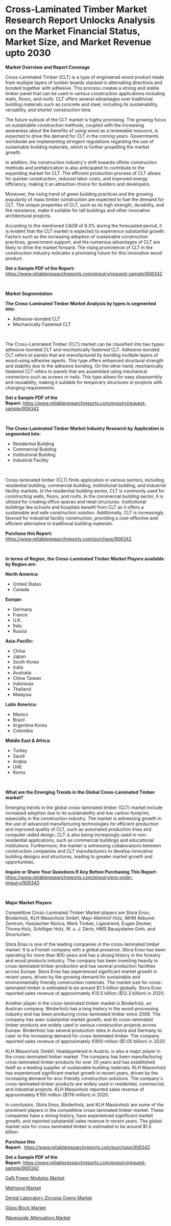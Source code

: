 <p><h1>Cross-Laminated Timber Market Research Report Unlocks Analysis on the Market Financial Status, Market Size, and Market Revenue upto 2030</h1></p><p><strong>Market Overview and Report Coverage</strong></p>
<p><p>Cross-Laminated Timber (CLT) is a type of engineered wood product made from multiple layers of lumber boards stacked in alternating directions and bonded together with adhesive. This process creates a strong and stable timber panel that can be used in various construction applications including walls, floors, and roofs. CLT offers several advantages over traditional building materials such as concrete and steel, including its sustainability, versatility, and shorter construction time.</p><p>The future outlook of the CLT market is highly promising. The growing focus on sustainable construction methods, coupled with the increasing awareness about the benefits of using wood as a renewable resource, is expected to drive the demand for CLT in the coming years. Governments worldwide are implementing stringent regulations regarding the use of sustainable building materials, which is further propelling the market growth.</p><p>In addition, the construction industry's shift towards offsite construction methods and prefabrication is also anticipated to contribute to the expanding market for CLT. The efficient production process of CLT allows for quicker construction, reduced labor costs, and improved energy efficiency, making it an attractive choice for builders and developers.</p><p>Moreover, the rising trend of green building practices and the growing popularity of mass timber construction are expected to fuel the demand for CLT. The unique properties of CLT, such as its high strength, durability, and fire resistance, make it suitable for tall buildings and other innovative architectural projects.</p><p>According to the mentioned CAGR of 8.3% during the forecasted period, it is evident that the CLT market is expected to experience substantial growth. Factors such as the increasing adoption of sustainable construction practices, government support, and the numerous advantages of CLT are likely to drive the market forward. The rising prominence of CLT in the construction industry indicates a promising future for this innovative wood product.</p></p>
<p><strong>Get a Sample PDF of the Report:</strong> <a href="https://www.reliableresearchreports.com/enquiry/request-sample/906342">https://www.reliableresearchreports.com/enquiry/request-sample/906342</a></p>
<p>&nbsp;</p>
<p><strong>Market Segmentation</strong></p>
<p><strong>The Cross-Laminated Timber Market Analysis by types is segmented into:</strong></p>
<p><ul><li>Adhesive-bonded CLT</li><li>Mechanically Fastened CLT</li></ul></p>
<p>&nbsp;</p>
<p><p>The Cross-Laminated Timber (CLT) market can be classified into two types: adhesive-bonded CLT and mechanically fastened CLT. Adhesive-bonded CLT refers to panels that are manufactured by bonding multiple layers of wood using adhesive agents. This type offers enhanced structural strength and stability due to the adhesive bonding. On the other hand, mechanically fastened CLT refers to panels that are assembled using mechanical connectors such as screws or nails. This type allows for easy disassembly and reusability, making it suitable for temporary structures or projects with changing requirements.</p></p>
<p><strong>Get a Sample PDF of the Report:</strong>&nbsp;<a href="https://www.reliableresearchreports.com/enquiry/request-sample/906342">https://www.reliableresearchreports.com/enquiry/request-sample/906342</a></p>
<p>&nbsp;</p>
<p><strong>The Cross-Laminated Timber Market Industry Research by Application is segmented into:</strong></p>
<p><ul><li>Residential Building</li><li>Commercial Building</li><li>Institutional Building</li><li>Industrial Facility</li></ul></p>
<p>&nbsp;</p>
<p><p>Cross-laminated timber (CLT) finds application in various sectors, including residential building, commercial building, institutional building, and industrial facility markets. In the residential building sector, CLT is commonly used for constructing walls, floors, and roofs. In the commercial building sector, it is utilized for creating office spaces and retail structures. Institutional buildings like schools and hospitals benefit from CLT as it offers a sustainable and safe construction solution. Additionally, CLT is increasingly favored for industrial facility construction, providing a cost-effective and efficient alternative to traditional building materials.</p></p>
<p><strong>Purchase this Report:</strong>&nbsp; <a href="https://www.reliableresearchreports.com/purchase/906342">https://www.reliableresearchreports.com/purchase/906342</a></p>
<p>&nbsp;</p>
<p><strong>In terms of Region, the Cross-Laminated Timber Market Players available by Region are:</strong></p>
<p>
    <p> <strong> North America: </strong>
        <ul>
            <li>United States</li>
            <li>Canada</li>
        </ul>
        </p> 
    <p> <strong> Europe: </strong>
        <ul>
            <li>Germany</li>
            <li>France</li>
            <li>U.K.</li>
            <li>Italy</li>
            <li>Russia</li>
        </ul>
        </p> 
    <p> <strong> Asia-Pacific: </strong>
        <ul>
            <li>China</li>
            <li>Japan</li>
            <li>South Korea</li>
            <li>India</li>
            <li>Australia</li>
            <li>China Taiwan</li>
            <li>Indonesia</li>
            <li>Thailand</li>
            <li>Malaysia</li>
        </ul>
        </p> 
    <p> <strong> Latin America: </strong>
        <ul>
            <li>Mexico</li>
            <li>Brazil</li>
            <li>Argentina Korea</li>
            <li>Colombia</li>
        </ul>
        </p> 
    <p> <strong> Middle East & Africa: </strong>
        <ul>
            <li>Turkey</li>
            <li>Saudi</li>
            <li>Arabia</li>
            <li>UAE</li>
            <li>Korea</li>
        </ul>
    </p>
    </p>
<p>&nbsp;</p>
<p><strong>What are the Emerging Trends in the Global Cross-Laminated Timber market?</strong></p>
<p><p>Emerging trends in the global cross-laminated timber (CLT) market include increased adoption due to its sustainability and low carbon footprint, especially in the construction industry. The market is witnessing growth in the use of advanced manufacturing technologies for efficient production and improved quality of CLT, such as automated production lines and computer-aided design. CLT is also being increasingly used in non-residential applications, such as commercial buildings and educational institutions. Furthermore, the market is witnessing collaborations between construction companies and CLT manufacturers to develop innovative building designs and structures, leading to greater market growth and opportunities.</p></p>
<p><strong>Inquire or Share Your Questions If Any Before Purchasing This Report</strong>- <a href="https://www.reliableresearchreports.com/enquiry/pre-order-enquiry/906342">https://www.reliableresearchreports.com/enquiry/pre-order-enquiry/906342</a></p>
<p>&nbsp;</p>
<p><strong>Major Market Players</strong></p>
<p><p>Competitive Cross-Laminated Timber Market players are Stora Enso, Binderholz, KLH Massivholz GmbH, Mayr-Melnhof Holz, MHM Abbund-Zentrum, Hasslacher Norica, Merk Timber, Lignotrend, Eugen Decker, Thoma Holz, Schilliger Holz, W. u. J. Derix, HMS Bausysteme Gmh, and Structurlam. </p><p>Stora Enso is one of the leading companies in the cross-laminated timber market. It is a Finnish company with a global presence. Stora Enso has been operating for more than 800 years and has a strong history in the forestry and wood products industry. The company has been investing heavily in cross-laminated timber production and has several production facilities across Europe. Stora Enso has experienced significant market growth in recent years, driven by the growing demand for sustainable and environmentally friendly construction materials. The market size for cross-laminated timber is estimated to be around $1.5 billion globally. Stora Enso reported sales revenue of approximately €10.5 billion ($12.3 billion) in 2020.</p><p>Another player in the cross-laminated timber market is Binderholz, an Austrian company. Binderholz has a long history in the wood-processing industry and has been producing cross-laminated timber since 2008. The company has seen substantial market growth, and its cross-laminated timber products are widely used in various construction projects across Europe. Binderholz has several production sites in Austria and Germany to cater to the increasing demand for cross-laminated timber. The company reported sales revenue of approximately €900 million ($1.05 billion) in 2020.</p><p>KLH Massivholz GmbH, headquartered in Austria, is also a major player in the cross-laminated timber market. The company has been manufacturing cross-laminated timber products for over 20 years and has established itself as a leading supplier of sustainable building materials. KLH Massivholz has experienced significant market growth in recent years, driven by the increasing demand for eco-friendly construction solutions. The company's cross-laminated timber products are widely used in residential, commercial, and industrial projects. KLH Massivholz reported sales revenue of approximately €150 million ($176 million) in 2020.</p><p>In conclusion, Stora Enso, Binderholz, and KLH Massivholz are some of the prominent players in the competitive cross-laminated timber market. These companies have a strong history, have experienced significant market growth, and reported substantial sales revenue in recent years. The global market size for cross-laminated timber is estimated to be around $1.5 billion.</p></p>
<p><strong>Purchase this Report:</strong>&nbsp;&nbsp;<a href="https://www.reliableresearchreports.com/purchase/906342">https://www.reliableresearchreports.com/purchase/906342</a></p>
<p></p>
<p><strong>Get a Sample PDF of the Report:</strong>&nbsp;<a href="https://www.reliableresearchreports.com/enquiry/request-sample/906342">https://www.reliableresearchreports.com/enquiry/request-sample/906342</a></p>
<p><p><a href="https://github.com/GroverBarry/Market-Research-Report-List-1/blob/main/gan-power-modules-market.md">GaN Power Modules Market</a></p><p><a href="https://www.linkedin.com/pulse/methanol-market-size-growth-forecast-from-2023-2030-diy-research-ww2ee/">Methanol Market</a></p><p><a href="https://medium.com/@chazmonahan2023/dental-laboratory-zirconia-ovens-market-size-growth-forecast-2023-2030-894e389c84e2">Dental Laboratory Zirconia Ovens Market</a></p><p><a href="https://www.linkedin.com/pulse/glass-block-market-share-amp-new-trends-analysis-report-k0oze/">Glass Block Market</a></p><p><a href="https://www.reportprime.com/waveguide-attenuators-r1689">Waveguide Attenuators Market</a></p></p>